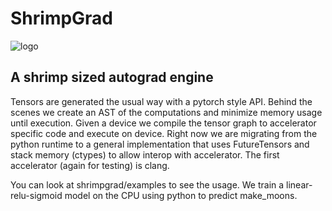 # ShrimpGrad
![logo](https://github.com/kvkenyon/shrimpgrad/assets/1572831/806ab2ca-5a8c-4b46-b53e-4951eca122b4)

## A shrimp sized autograd engine
Tensors are generated the usual way with a pytorch style API. Behind the scenes we create an AST of the computations and minimize memory usage until execution. Given a device we compile the tensor graph to accelerator specific code and execute on device. Right now we are migrating from the python runtime to a general implementation that uses FutureTensors and stack memory (ctypes) to allow interop with accelerator. The first accelerator (again for testing) is clang.

You can look at shrimpgrad/examples to see the usage. We train a linear-relu-sigmoid model on the CPU using python to predict make_moons.

